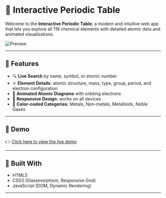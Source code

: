 # 🧪 Interactive Periodic Table

Welcome to the **Interactive Periodic Table**, a modern and intuitive web app that lets you explore all 118 chemical elements with detailed atomic data and animated visualizations.

![Preview](https://your-image-or-gif-link.com)

---

## 🌟 Features

- 🔍 **Live Search** by name, symbol, or atomic number
- ⚛️ **Element Details**: atomic structure, mass, type, group, period, and electron configuration
- 🧠 **Animated Atomic Diagrams** with orbiting electrons
- 🎨 **Responsive Design**: works on all devices
- 🧩 **Color-coded Categories**: Metals, Non-metals, Metalloids, Noble Gases

---

## 🚀 Demo

👉 [Click here to view the live demo](https://yourusername.github.io/periodic-table)

---

## 🧱 Built With

- HTML5
- CSS3 (Glassmorphism, Responsive Grid)
- JavaScript (DOM, Dynamic Rendering)

---
